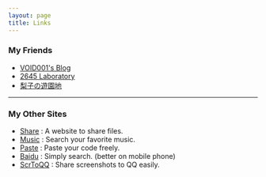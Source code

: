 ```yaml
---
layout: page
title: Links
---
```


### My Friends
* [VOID001's Blog](https://void-shana.moe)  
* [2645 Laboratory](https://blog.cool2645.com)  
* [梨子の遊園地](https://rikako.moe)

<hr/>

### My Other Sites
* [Share](http://share.whoisnian.com) : A website to share files.
* [Music](http://music.whoisnian.com) : Search your favorite music.
* [Paste](http://paste.whoisnian.com) : Paste your code freely.
* [Baidu](http://baidu.whoisnian.com) : Simply search. (better on mobile phone)
* [ScrToQQ](http://scrtoqq.whoisnian.com) : Share screenshots to QQ easily.
